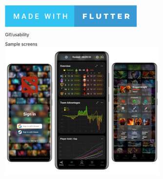 ![Made with Flutter](gh_assets/made-with-flutter.svg)


Gif/usability

Sample screens
![Hero tab](gh_assets/sampleScreens.png)
